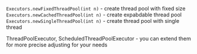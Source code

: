 ```Executors.newFixedThreadPool(int n)``` - create thread pool with fixed size
```Executors.newCachedThreadPool(int n)``` - create expabdable thread pool
```Executors.newSingleThreadPool(int n)``` - create thread pool with single thread


ThreadPoolExecutor, ScheduledThreadPoolExecutor - you can extend them for more
precise adjusting for your needs